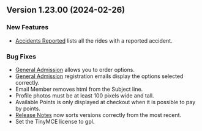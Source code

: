  ## Version 1.23.00 (2024-02-26)

 ### New Features
 - [Accidents Reported](/Leaders/accidents) lists all the rides with a reported accident.

 ### Bug Fixes
 - [General Admission](/GA/manage) allows you to order options.
 - [General Admission](/GA/manage) registration emails display the options selected correctly.
 - Email Member removes html from the Subject line.
 - Profile photos must be at least 100 pixels wide and tall.
 - Available Points is only displayed at checkout when it is possible to pay by points.
 - [Release Notes](/System/Releases/releaseNotes) now sorts versions correctly from the most recent.
 - Set the TinyMCE license to gpl.
